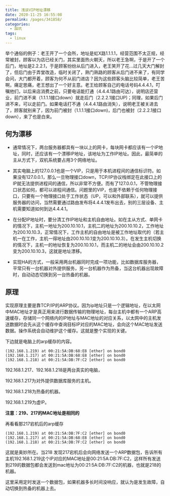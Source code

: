 ```yaml
---
title: 浅谈VIP地址漂移
date: 2020-11-25 16:55:08
permalink: /pages/341858/
categories:
  - 踩坑
tags: 
  - linux
---
```

举个通俗的例子：老王开了一个会所，地址是虹X路1.1.1.1，经营范围不太正规，经常被封，顾客以为店已经关门，其实里面热火朝天，所以老王急啊，于是开了一个后门，地址是2.2.2.1，于是顾客纷纷从后门进入，老王笑开了花…过几天大门解封了，但后门由于弄堂改造，临时关闭了，熟门熟路的顾客从后门进不来了，有同学会问，大门都开着，顾客为何不从前门进店？因为这些顾客头脑比较简单，老王苦啊，痛定思痛，老王想出了一个好主意。老王给顾客自己的电话号码4.4.4.1，叮嘱他们，以后来店消费之前，只要电话能打通（4.4.4.1路由可达），说明店还营业，前门进不来（1.1.1.1接口down）就走后门（2.2.2.1接口UP)；同理，如果后门进不来，可以走前门。如果电话打不通（4.4.4.1路由消失），说明老王被关进去了，顾客就别来了，因为前门被封（1.1.1.1接口down)，后门也被封（2.2.2.1接口down），来了也是白来。

<!-- more -->




## 何为漂移
- 通常情况下，两台服务器都具有一块以上的网卡，每块网卡都应该有一个IP地址，同时，还应该有一个漂移IP地址，该地址为工作IP地址。因此，最简单的主从方式下，双机系统要占用3个网络地址。

- 其实电脑上的127.0.0.1也是一个VIP，只是用于本机进程间的通信标识符。如果没有127.0.0.1，那么一旦物理接口down，TCP/IP协议栈绑定在此接口上的IP就无法提供进程间的通信，所以非常不方便。而有了127.0.0.1，不管物理接口状态如何，都可以进程间通信。问题里的VIP，也是不依赖于任何物理接口，只要有一个物理接口处于工作状态（UP，可以和外部联系），就可以提供服务器的访问，当然需要通过路由发布将4.4.4.1发布出去，别的三层设备、主机需要知道如何到达4.4.4.1。
  
- 在分配IP地址时，要分清工作IP地址和主机自由地址。如在主从方式、单网卡的情况下，主机一地址为200.10.10.1，主机二的地址为200.10.10.2，工作地址为200.10.10.3，正常情况下，工作主机的自由地址是被工作地址取代的（若主机一在工作，主机一得地址由200.10.10.1变为200.10.10.3）。在发生主机切换的情况下，主机一的地址恢复为200.10.10.1，而主机二的地址会由200.10.10.2变为200.10.10.3，这就是地址漂移。

- 实现HA的方式，一般采用两台机器同时完成一项功能，比如数据库服务器，平常只有一台机器对外提供服务，另一台机器作为热备，当这台机器出现故障时，自动动态切换到另一台热备的机器。


## 原理
实现原理主要是靠TCP/IP的ARP协议。因为ip地址只是一个逻辑地址，在以太网中MAC地址才是真正用来进行数据传输的物理地址，每台主机中都有一个ARP高速缓存，存储同一个网络内的IP地址与MAC地址的对应关系，以太网中的主机发送数据时会先从这个缓存中查询目标IP对应的MAC地址，会向这个MAC地址发送数据。操作系统会自动维护这个缓存。这就是整个实现的关键。

下边就是电脑上的arp缓存的内容。
```
(192.168.1.219) at 00:21:5A:DB:68:E8 [ether] on bond0
(192.168.1.217) at 00:21:5A:DB:68:E8 [ether] on bond0
(192.168.1.218) at 00:21:5A:DB:7F:C2 [ether] on bond0
```
192.168.1.217、192.168.1.218是两台真实的电脑，

192.168.1.217为对外提供数据库服务的主机。

192.168.1.218为热备的机器。

192.168.1.219为虚IP。

**注意：219、217的MAC地址是相同的**

再看看那217宕机后的arp缓存
```shell
(192.168.1.219) at 00:21:5A:DB:7F:C2 [ether] on bond0
(192.168.1.217) at 00:21:5A:DB:68:E8 [ether] on bond0
(192.168.1.218) at 00:21:5A:DB:7F:C2 [ether] on bond0 
```

这就是奥妙所在。当218 发现217宕机后会向网络发送一个ARP数据包，告诉所有主机192.168.1.219这个IP对应的MAC地址是00:21:5A:DB:7F:C2，这样所有发送到219的数据包都会发送到mac地址为00:21:5A:DB:7F:C2的机器，也就是218的机器。

这里采用定时发送一个数据包，如果机器多长时间没响应，就认为是发生故障，自动切换到热备的机器上去。


